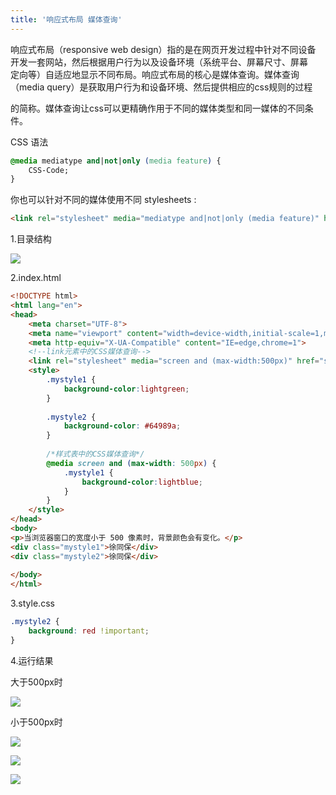 ```yaml
---
title: '响应式布局 媒体查询'
---   
```

响应式布局（responsive web design）指的是在网页开发过程中针对不同设备  
开发一套网站，然后根据用户行为以及设备环境（系统平台、屏幕尺寸、屏幕  
定向等）自适应地显示不同布局。响应式布局的核心是媒体查询。媒体查询  
（media query）是获取用户行为和设备环境、然后提供相应的css规则的过程  

的简称。媒体查询让css可以更精确作用于不同的媒体类型和同一媒体的不同条件。

CSS 语法

```css
@media mediatype and|not|only (media feature) {
    CSS-Code;
}
```
  
你也可以针对不同的媒体使用不同 stylesheets :
```html
<link rel="stylesheet" media="mediatype and|not|only (media feature)" href="mystylesheet.css">
```
  

1.目录结构

![](https://img-blog.csdn.net/20171018134656221?watermark/2/text/aHR0cDovL2Jsb2cuY3Nkbi5uZXQveHV0b25nYmFv/font/5a6L5L2T/fontsize/400/fill/I0JBQkFCMA/dissolve/70/gravity/Center)

2.index.html

```html
<!DOCTYPE html>  
<html lang="en">  
<head>  
    <meta charset="UTF-8">  
    <meta name="viewport" content="width=device-width,initial-scale=1,maximum-scale=1,user-scalable=0,viewport-fit=cover">
    <meta http-equiv="X-UA-Compatible" content="IE=edge,chrome=1">
    <!--link元素中的CSS媒体查询-->  
    <link rel="stylesheet" media="screen and (max-width:500px)" href="style.css">  
    <style>  
        .mystyle1 {  
            background-color:lightgreen;  
        }  
  
        .mystyle2 {  
            background-color: #64989a;  
        }  
  
        /*样式表中的CSS媒体查询*/  
        @media screen and (max-width: 500px) {  
            .mystyle1 {  
                background-color:lightblue;  
            }  
        }  
    </style>  
</head>  
<body>  
<p>当浏览器窗口的宽度小于 500 像素时，背景颜色会有变化。</p>  
<div class="mystyle1">徐同保</div>  
<div class="mystyle2">徐同保</div>  
  
</body>  
</html> 
```
  
  
3.style.css
```css
.mystyle2 {
    background: red !important;
}
```
  
4.运行结果  

大于500px时

![](https://img-blog.csdn.net/20171018134838789?watermark/2/text/aHR0cDovL2Jsb2cuY3Nkbi5uZXQveHV0b25nYmFv/font/5a6L5L2T/fontsize/400/fill/I0JBQkFCMA/dissolve/70/gravity/Center)

小于500px时

![](https://img-blog.csdn.net/20171018134911270?watermark/2/text/aHR0cDovL2Jsb2cuY3Nkbi5uZXQveHV0b25nYmFv/font/5a6L5L2T/fontsize/400/fill/I0JBQkFCMA/dissolve/70/gravity/Center)

![](https://img-blog.csdn.net/20171018134948661?watermark/2/text/aHR0cDovL2Jsb2cuY3Nkbi5uZXQveHV0b25nYmFv/font/5a6L5L2T/fontsize/400/fill/I0JBQkFCMA/dissolve/70/gravity/Center)

![](https://img-blog.csdn.net/20171018135236480?watermark/2/text/aHR0cDovL2Jsb2cuY3Nkbi5uZXQveHV0b25nYmFv/font/5a6L5L2T/fontsize/400/fill/I0JBQkFCMA/dissolve/70/gravity/Center)